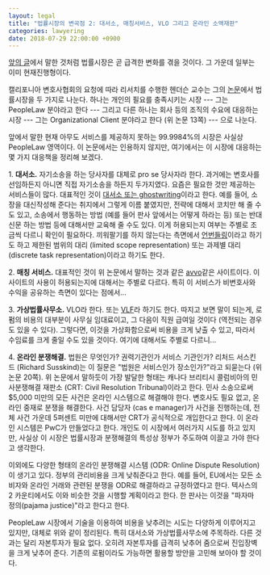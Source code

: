 ```yaml
---
layout: legal
title: "법률시장의 변곡점 2: 대서소, 매칭서비스, VLO 그리고 온라인 소액재판"
categories: lawyering
date: 2018-07-29 22:00:00 +0900
---
```

[앞의 글](/blog/2018/07/inflection-point-of-law.html)에서 말한 것처럼 법률시장은 곧 급격한 변화를 겪을 것이다. 그 가운데 일부는 이미 현재진행형이다.

캘리포니아 변호사협회의 요청에 따라 리서치를 수행한 헨더슨 교수는 그의 [논문](http://board.calbar.ca.gov/docs/agendaItem/Public/agendaitem1000022382.pdf)에서 법률시장을 두 가지로 나눈다. 하나는 개인의 필요를 충족시키는 시장 --- 그는 PeopleLaw 분야라고 한다 --- 그리고 다른 하나는 회사 등의 조직의 수요에 대응하는 시장 --- 그는 Organizational Client 분야라고 한다 (위 논문 13쪽) --- 으로 나눈다.

앞에서 말한 현재 아무도 서비스를 제공하지 못하는 99.9984%의 시장은 사실상 PeopleLaw 영역이다. 이 논문에서는 인용하지 않지만, 여기에서는 이 시장에 대응하는 몇 가지 대응책을 정리해 보겠다.

1\. **대서소.** 자기소송을 하는 당사자를 대체로 pro se 당사자라 한다. 과거에는 변호사를 선임하든지 아니면 직접 자기소송을 하든지 두가지였다. 요즘은 필요한 것만 제공하는 서비스들이 많다. 대표적인 것이 [대서소 또는 ghostwriting](https://en.wikipedia.org/wiki/Legal_ghostwriting)이라고 한다. 예를 들어, 소장을 대신작성해 준다는 취지에서 그렇게 이름 붙였지만, 전략에 대해서 코치만 해 줄 수도 있고, 소송에서 행동하는 방법 (예를 들어 판사 앞에서는 어떻게 하라는 등) 또는 반대신문 하는 방법 등에 대해서만 교육해 줄 수도 있다. 이게 허용되는지 여부는 주별로 조금씩 다르니 확인이 필요하다. 끼워팔기를 하지 않는다는 측면에서 [언번들링](https://en.wikipedia.org/wiki/Unbundled_legal_services)이라고 하기도 하고 제한된 범위의 대리 (limited scope representation) 또는 과제별 대리 (discrete task representation)이라고 하기도 한다.

2\. **매칭 서비스.** 대표적인 것이 위 논문에서 말하는 것과 같은 [avvo](https://www.avvo.com/)같은 사이트이다. 이 사이트의 사용이 허용되는지에 대해서는 주별로 다르다. 특히 이 서비스가 비변호사와 수익을 공유하는 측면이 있다는 점에서...

3\. **가상법률사무소.** VLO라 한다. 또는 [VLF](https://en.wikipedia.org/wiki/Virtual_law_firm)라 하기도 한다. 따지고 보면 말이 되는게, 로펌의 비용의 대부분이 사무실 임대료이고, 그 다음이 직원 급여일 것이다 (역전되는 경우도 있을 수 있다). 그렇다면, 이것을 가상화함으로써 비용을 크게 낮출 수 있고, 따라서 수임료를 크게 줄일 수도 있을 것이다. 여기에 대해서도 주별로 다르니...

4\. **온라인 분쟁해결.** 법원은 무엇인가? 권력기관인가 서비스 기관인가? 리처드 서스킨드 (Richard Susskind)는 이 질문은 "법원은 서비스인가 장소인가?"라고 되묻는다 (위 논문 20쪽). 위 논문에서 말하듯이 가장 발달한 형태는 캐나다 브리티시 콜럼비아의 민사분쟁해결 재판소 (CRT: Civil Resolution Tribunal)이라고 한다. 민사 소송으로써 $5,000 미만의 모든 사건은 온라인 시스템으로 해결해야 한다. 변호사도 필요 없고, 온라인 중재로 분쟁을 해결한다. 사건 담당자 (cas e manager)가 사건을 진행하는데, 전체 사건 가운데 5퍼센트 미만에 대해서만 CRT가 공식적으로 개입한다고 한다. 이 온라인 시스템은 PwC가 만들었다고 한다. 개인도 이 시장에서 여러가지 시도를 하고 있지만, 사실상 이 시장은 법률시장과 분쟁해결의 특성상 정부가 주도하여 이끌고 가야 한다고 생각한다.

이외에도 다양한 형태의 온라인 분쟁해결 시스템 (ODR: Online Dispute Resolution)이 생기고 있다. 정부의 관리비용을 크게 낮춰준다고 한다. 예를 들어, EU에서는 모든 소비자와 온라인 거래와 관련된 분쟁을 ODR로 해결하라고 규정하였다고 한다. 텍사스의 2 카운티에서도 이와 비슷한 것을 시행할 계획이라고 한다. 한 판사는 이것을 "파자마 정의(pajama justice)"라고 한다고 한다.

PeopleLaw 시장에서 기술을 이용하여 비용을 낮추려는 시도는 다양하게 이루어지고 있지만, 대체로 위와 같이 정리된다. 특히 대서소와 가상법률사무소에 주목하라. 다른 것과는 달리 자본투자가 필요 없다. 오히려 자본투자를 급격히 낮추어 줌으로써 진입장벽을 크게 낮추어 준다. 기존의 로펌이라도 가능하면 활용할 방안을 고민해 보아야 할 것이다.

